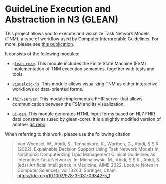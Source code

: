 # GuideLine Execution and Abstraction in N3 (GLEAN)

This project allows you to execute and visualize Task Network Models (TNM), a type of workflow used by Computer Interpretable Guidelines. For more, please see [this publication](https://doi.org/10.1007/978-3-031-09342-5_1).

It consists of the following modules:

- [`glean-core`](glean-core). This module includes the Finite State Machine (FSM) implementation of TNM execution semantics, together with tests and tools.

- [`visualcig-js`](visualcig-js). This module allows visualizing TNM as either interactive workflows or data-oriented forms.

- [`fhir-server`](fhir-server). This module implements a FHIR server that allows communication between the FSM and its visualization.

- [`ui-gen`](ui-gen). This module generates HTML input forms based on HL7 FHIR data constraints (used by glean-core). It is a slightly modified version of another [git repo](https://github.com/william-vw/ui_gen).

When referring to this work, please use the following citation:

> Van Woensel, W., Abidi, S., Tennankore, K., Worthen, G., Abidi, S.S.R. (2022). Explainable Decision Support Using Task Network Models in Notation3: Computerizing Lipid Management Clinical Guidelines as Interactive Task Networks. In: Michalowski, M., Abidi, S.S.R., Abidi, S. (eds) Artificial Intelligence in Medicine. AIME 2022. Lecture Notes in Computer Science(), vol 13263. Springer, Cham. https://doi.org/10.1007/978-3-031-09342-5_1